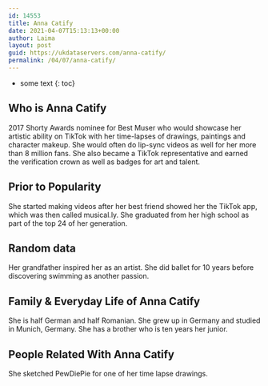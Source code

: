 ```yaml
---
id: 14553
title: Anna Catify
date: 2021-04-07T15:13:13+00:00
author: Laima
layout: post
guid: https://ukdataservers.com/anna-catify/
permalink: /04/07/anna-catify/
---
```


* some text
{: toc}


## Who is Anna Catify
                  
                  
                  
2017 Shorty Awards nominee for Best Muser who would showcase her artistic ability on TikTok with her time-lapses of drawings, paintings and character makeup. She would often do lip-sync videos as well for her more than 8 million fans. She also became a TikTok representative and earned the verification crown as well as badges for art and talent. 
                  
              
            
              
            
                
                
                
## Prior to Popularity
                  
                  
                  
She started making videos after her best friend showed her the TikTok app, which was then called musical.ly. She graduated from her high school as part of the top 24 of her generation. 
                  
              
            
              
            
                
                
                
## Random data
                  
                  
                  
Her grandfather inspired her as an artist. She did ballet for 10 years before discovering swimming as another passion.
                  
              
            
              
            
                
                
                
## Family & Everyday Life of Anna Catify
                  
                  
                  
She is half German and half Romanian. She grew up in Germany and studied in Munich, Germany. She has a brother who is ten years her junior.
                  
              
            
              
            
                
                
                
## People Related With Anna Catify
                  
                  
                  
She sketched PewDiePie for one of her time lapse drawings.
                  
              
            
              
            
                
              
            
              
              
            
            
              
            
          
          
          